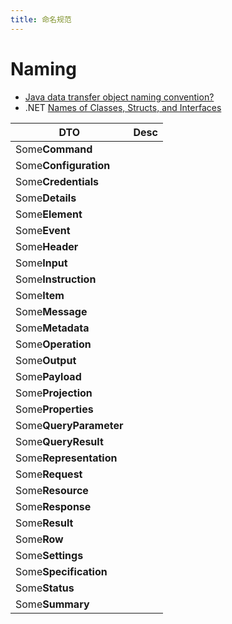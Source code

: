 ```yaml
---
title: 命名规范
---
```


# Naming

- [Java data transfer object naming convention?](https://stackoverflow.com/questions/1724774)
- .NET [Names of Classes, Structs, and Interfaces](https://docs.microsoft.com/en-us/dotnet/standard/design-guidelines/names-of-classes-structs-and-interfaces)

| DTO                    | Desc |
| ---------------------- | ---- |
| Some**Command**        |
| Some**Configuration**  |
| Some**Credentials**    |
| Some**Details**        |
| Some**Element**        |
| Some**Event**          |
| Some**Header**         |
| Some**Input**          |
| Some**Instruction**    |
| Some**Item**           |
| Some**Message**        |
| Some**Metadata**       |
| Some**Operation**      |
| Some**Output**         |
| Some**Payload**        |
| Some**Projection**     |
| Some**Properties**     |
| Some**QueryParameter** |
| Some**QueryResult**    |
| Some**Representation** |
| Some**Request**        |
| Some**Resource**       |
| Some**Response**       |
| Some**Result**         |
| Some**Row**            |
| Some**Settings**       |
| Some**Specification**  |
| Some**Status**         |
| Some**Summary**        |
